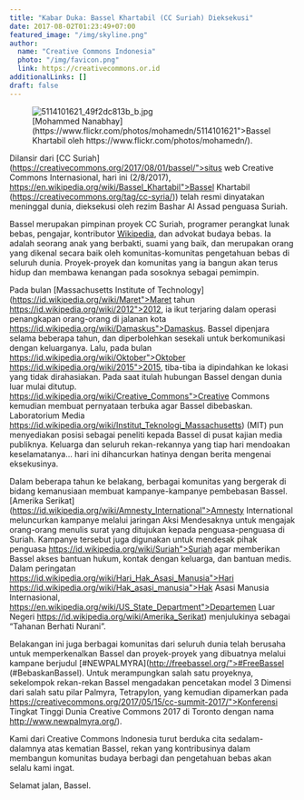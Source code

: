 ```yaml
---
title: "Kabar Duka: Bassel Khartabil (CC Suriah) Dieksekusi"
date: 2017-08-02T01:23:49+07:00
featured_image: "/img/skyline.png"
author:
  name: "Creative Commons Indonesia"
  photo: "/img/favicon.png"
  link: https://creativecommons.or.id
additionalLinks: []
draft: false
---
```


<figure class="figure w-sm-50 float-sm-end ms-sm-5 mt-2 mb-4">



  <img src="../../uploads/5114101621_49f2dc813b_b.jpg" alt="5114101621_49f2dc813b_b.jpg" class="figure-img img-fluid">

  <figcaption class="figure-caption">[Mohammed Nanabhay](https://www.flickr.com/photos/mohamedn/5114101621">Bassel Khartabil oleh https://www.flickr.com/photos/mohamedn/).</figcaption>

</figure>

Dilansir dari [CC Suriah](https://creativecommons.org/2017/08/01/bassel/">situs web Creative Commons Internasional, hari ini (2/8/2017), https://en.wikipedia.org/wiki/Bassel_Khartabil">Bassel Khartabil (https://creativecommons.org/tag/cc-syria/)) telah resmi dinyatakan meninggal dunia, dieksekusi oleh rezim Bashar Al Assad penguasa Suriah.

Bassel merupakan pimpinan proyek CC Suriah, programer perangkat lunak bebas, pengajar, kontributor [Wikipedia](http://wikipedia.org/), dan advokat budaya bebas. Ia adalah seorang anak yang berbakti, suami yang baik, dan merupakan orang yang dikenal secara baik oleh komunitas-komunitas pengetahuan bebas di seluruh dunia. Proyek-proyek dan komunitas yang ia bangun akan terus hidup dan membawa kenangan pada sosoknya sebagai pemimpin.

Pada bulan [Massachusetts Institute of Technology](https://id.wikipedia.org/wiki/Maret">Maret tahun https://id.wikipedia.org/wiki/2012">2012, ia ikut terjaring dalam operasi penangkapan orang-orang di jalanan kota https://id.wikipedia.org/wiki/Damaskus">Damaskus. Bassel dipenjara selama beberapa tahun, dan diperbolehkan sesekali untuk berkomunikasi dengan keluarganya. Lalu, pada bulan https://id.wikipedia.org/wiki/Oktober">Oktober https://id.wikipedia.org/wiki/2015">2015, tiba-tiba ia dipindahkan ke lokasi yang tidak dirahasiakan. Pada saat itulah hubungan Bassel dengan dunia luar mulai ditutup. https://id.wikipedia.org/wiki/Creative_Commons">Creative Commons kemudian membuat pernyataan terbuka agar Bassel dibebaskan. Laboratorium Media https://id.wikipedia.org/wiki/Institut_Teknologi_Massachusetts) (MIT) pun menyediakan posisi sebagai peneliti kepada Bassel di pusat kajian media publiknya. Keluarga dan seluruh rekan-rekannya yang tiap hari mendoakan keselamatanya… hari ini dihancurkan hatinya dengan berita mengenai eksekusinya.

Dalam beberapa tahun ke belakang, berbagai komunitas yang bergerak di bidang kemanusiaan membuat kampanye-kampanye pembebasan Bassel. [Amerika Serikat](https://id.wikipedia.org/wiki/Amnesty_International">Amnesty International meluncurkan kampanye melalui jaringan Aksi Mendesaknya untuk mengajak orang-orang menulis surat yang ditujukan kepada penguasa-penguasa di Suriah. Kampanye tersebut juga digunakan untuk mendesak pihak penguasa https://id.wikipedia.org/wiki/Suriah">Suriah agar memberikan Bassel akses bantuan hukum, kontak dengan keluarga, dan bantuan medis. Dalam peringatan https://id.wikipedia.org/wiki/Hari_Hak_Asasi_Manusia">Hari https://id.wikipedia.org/wiki/Hak_asasi_manusia">Hak Asasi Manusia Internasional, https://en.wikipedia.org/wiki/US_State_Department">Departemen Luar Negeri https://id.wikipedia.org/wiki/Amerika_Serikat) menjulukinya sebagai “Tahanan Berhati Nurani”.

Belakangan ini juga berbagai komunitas dari seluruh dunia telah berusaha untuk memperkenalkan Bassel dan proyek-proyek yang dibuatnya melalui kampane berjudul [#NEWPALMYRA](http://freebassel.org/">#FreeBassel (#BebaskanBassel). Untuk merampungkan salah satu proyeknya, sekelompok rekan-rekan Bassel mengadakan pencetakan model 3 Dimensi dari salah satu pilar Palmyra, Tetrapylon, yang kemudian dipamerkan pada https://creativecommons.org/2017/05/15/cc-summit-2017/">Konferensi Tingkat Tinggi Dunia Creative Commons 2017 di Toronto dengan nama http://www.newpalmyra.org/).

Kami dari Creative Commons Indonesia turut berduka cita sedalam-dalamnya atas kematian Bassel, rekan yang kontribusinya dalam membangun komunitas budaya berbagi dan pengetahuan bebas akan selalu kami ingat.

Selamat jalan, Bassel.

